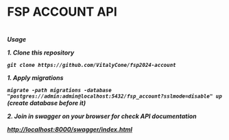 <h1>FSP ACCOUNT API<h1>
<h5>
</p>Usage</p>
<p>1. Clone this repository</p>
<code>git clone https://github.com/VitalyCone/fsp2024-account</code>
<p></p>
<p>1. Apply migrations</p>
<code>migrate -path migrations -database "postgres://admin:admin@localhost:5432/fsp_account?sslmode=disable" up </code> (create database before it)
<p></p>
<p>2. Join in swagger on your browser for check API documentation</p>
<a href="http://localhost:8000/swagger/index.html">http://localhost:8000/swagger/index.html</a>
</h5>
